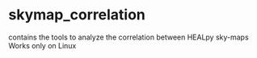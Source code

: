 # skymap_correlation
contains the tools to analyze the correlation between HEALpy sky-maps
Works only on Linux
